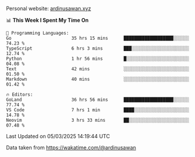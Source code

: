Personal website: [ardinusawan.xyz](https://ardinusawan.xyz)

<!--START_SECTION:waka-->
📊 **This Week I Spent My Time On** 

```text
💬 Programming Languages: 
Go                       35 hrs 15 mins      ███████████████████░░░░░░   74.23 % 
TypeScript               6 hrs 3 mins        ███░░░░░░░░░░░░░░░░░░░░░░   12.74 % 
Python                   1 hr 56 mins        █░░░░░░░░░░░░░░░░░░░░░░░░   04.08 % 
Text                     42 mins             ░░░░░░░░░░░░░░░░░░░░░░░░░   01.50 % 
Markdown                 40 mins             ░░░░░░░░░░░░░░░░░░░░░░░░░   01.42 % 

🔥 Editors: 
GoLand                   36 hrs 56 mins      ███████████████████░░░░░░   77.74 % 
VS Code                  7 hrs 1 min         ████░░░░░░░░░░░░░░░░░░░░░   14.78 % 
Neovim                   3 hrs 33 mins       ██░░░░░░░░░░░░░░░░░░░░░░░   07.48 % 
```


 Last Updated on 05/03/2025 14:19:44 UTC
<!--END_SECTION:waka-->
Data taken from https://wakatime.com/@ardinusawan

